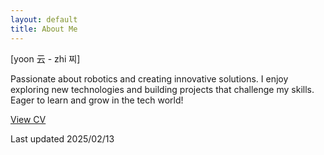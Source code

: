 ```yaml
---
layout: default
title: About Me
---
```


[yoon 云 - zhi 찌]

Passionate about robotics and creating innovative solutions. I enjoy exploring new technologies and building projects that challenge my skills. Eager to learn and grow in the tech world!

<a href="/uploads/250213_yoon_cv.pdf" target="_blank" class="pdf-link">View CV <i class="fa-solid fa-file-pdf"></i> </a>

Last updated 2025/02/13